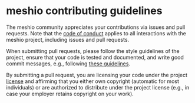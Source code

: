 # meshio contributing guidelines

The meshio community appreciates your contributions via issues and
pull requests. Note that the [code of conduct](CODE_OF_CONDUCT.md)
applies to all interactions with the meshio project, including
issues and pull requests.

When submitting pull requests, please follow the style guidelines of
the project, ensure that your code is tested and documented, and write
good commit messages, e.g., following [these
guidelines](https://chris.beams.io/posts/git-commit/).

By submitting a pull request, you are licensing your code under the
project [license](LICENSE) and affirming that you either own copyright
(automatic for most individuals) or are authorized to distribute under
the project license (e.g., in case your employer retains copyright on
your work).
